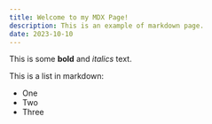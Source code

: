 ```yaml
---
title: Welcome to my MDX Page!
description: This is an example of markdown page.
date: 2023-10-10
---
```


This is some **bold** and _italics_ text.

This is a list in markdown:
- One
- Two
- Three